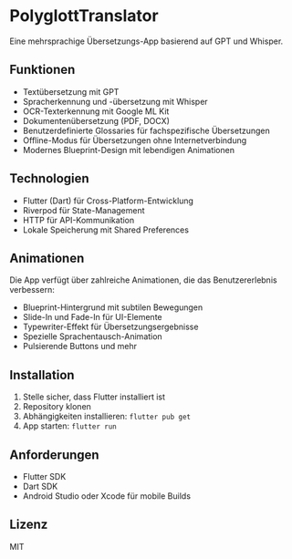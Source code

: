 # PolyglottTranslator

Eine mehrsprachige Übersetzungs-App basierend auf GPT und Whisper.

## Funktionen

- Textübersetzung mit GPT
- Spracherkennung und -übersetzung mit Whisper
- OCR-Texterkennung mit Google ML Kit
- Dokumentenübersetzung (PDF, DOCX)
- Benutzerdefinierte Glossaries für fachspezifische Übersetzungen
- Offline-Modus für Übersetzungen ohne Internetverbindung
- Modernes Blueprint-Design mit lebendigen Animationen

## Technologien

- Flutter (Dart) für Cross-Platform-Entwicklung
- Riverpod für State-Management
- HTTP für API-Kommunikation
- Lokale Speicherung mit Shared Preferences

## Animationen

Die App verfügt über zahlreiche Animationen, die das Benutzererlebnis verbessern:

- Blueprint-Hintergrund mit subtilen Bewegungen
- Slide-In und Fade-In für UI-Elemente
- Typewriter-Effekt für Übersetzungsergebnisse
- Spezielle Sprachentausch-Animation
- Pulsierende Buttons und mehr

## Installation

1. Stelle sicher, dass Flutter installiert ist
2. Repository klonen
3. Abhängigkeiten installieren: `flutter pub get`
4. App starten: `flutter run`

## Anforderungen

- Flutter SDK
- Dart SDK
- Android Studio oder Xcode für mobile Builds

## Lizenz

MIT 